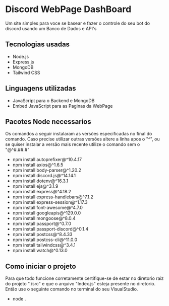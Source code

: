 # Discord WebPage DashBoard

Um site simples para voce se basear e fazer o controle do seu bot do discord usando um Banco de Dados e API's

## Tecnologias usadas
* Node.js
* Express.js
* MongoDB
* Tailwind CSS

## Linguagens utilizadas
* JavaScript para o Backend e MongoDB
* Embed JavaScript para as Paginas da WebPage

## Pacotes Node necessarios
Os comandos a seguir instalaram as versões especificadas no final do comando. 
Caso precise utilizar outras versões altere a linha apos o "^", ou se quiser instalar a versão mais recente utilize o comando sem o "@^#.##.#" 
* npm install autoprefixer@^10.4.17
* npm install axios@^1.6.5
* npm install body-parser@^1.20.2
* npm install discord.js@^14.14.1
* npm install dotenv@^16.3.1
* npm install ejs@^3.1.9
* npm install express@^4.18.2
* npm install express-handlebars@^7.1.2
* npm install express-session@^1.17.3
* npm install font-awesome@^4.7.0
* npm install googleapis@^129.0.0
* npm install mongoose@^8.0.4
* npm install passport@^0.7.0
* npm install passport-discord@^0.1.4
* npm install postcss@^8.4.33
* npm install postcss-cli@^11.0.0
* npm install tailwindcss@^3.4.1
* npm install watch@^0.13.0

## Como iniciar o projeto
Para que todo funcione corretamente certifique-se de estar no diretorio raiz do projeto "./src" e que o arquivo "Index.js" esteja presente no diretorio. 
Então use o seguinte comando no terminal do seu VisualStudio.
* node .

 
